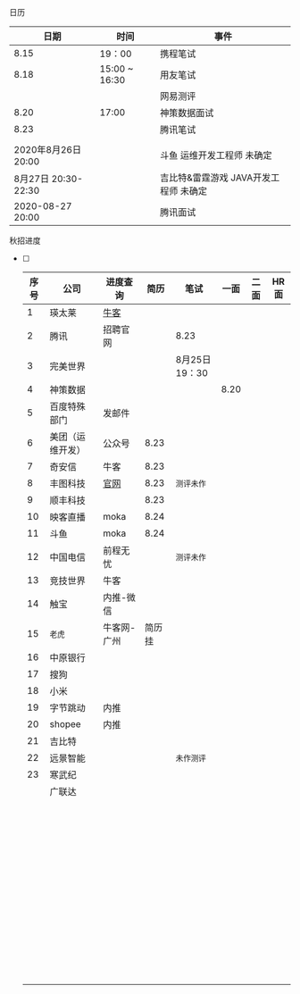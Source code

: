日历



| 日期                | 时间          | 事件                                      |
| ------------------- | ------------- | ----------------------------------------- |
| 8.15                | 19：00        | 携程笔试                                  |
| 8.18                | 15:00 ~ 16:30 | 用友笔试                                  |
|                     |               | 网易测评                                  |
| 8.20                | 17:00         | 神策数据面试                              |
| 8.23                |               | 腾讯笔试                                  |
|                     |               |                                           |
| 2020年8月26日20:00  |               | 斗鱼 运维开发工程师 未确定                |
| 8月27日 20:30-22:30 |               | 吉比特&雷霆游戏    JAVA开发工程师  未确定 |
| 2020-08-27 20:00    |               | 腾讯面试                                  |



秋招进度

- [ ] | 序号 | 公司             | 进度查询                                                     | 简历   | 笔试           | 一面 | 二面 | HR面 |
  | ---- | ---------------- | ------------------------------------------------------------ | ------ | -------------- | ---- | ---- | ---- |
  | 1    | 瑛太莱           | [牛客](https://www.nowcoder.com/profile/333170563/resume)    |        |                |      |      |      |
  | 2    | 腾讯             | 招聘官网                                                     |        | 8.23           |      |      |      |
  | 3    | 完美世界         |                                                              |        | 8月25日 19：30 |      |      |      |
  | 4    | 神策数据         |                                                              |        |                | 8.20 |      |      |
  | 5    | 百度特殊部门     | 发邮件                                                       |        |                |      |      |      |
  | 6    | 美团（运维开发） | 公众号                                                       | 8.23   |                |      |      |      |
  | 7    | 奇安信           | 牛客                                                         | 8.23   |                |      |      |      |
  | 8    | 丰图科技         | [官网](http://campus.sf-express.com/index.html#/personalCenter) | 8.23   | `测评未作`     |      |      |      |
  | 9    | 顺丰科技         |                                                              | 8.23   |                |      |      |      |
  | 10   | 映客直播         | moka                                                         | 8.24   |                |      |      |      |
  | 11   | 斗鱼             | moka                                                         | 8.24   |                |      |      |      |
  | 12   | 中国电信         | 前程无忧                                                     |        | `测评未作`     |      |      |      |
  | 13   | 竞技世界         | 牛客                                                         |        |                |      |      |      |
  | 14   | 触宝             | 内推-微信                                                    |        |                |      |      |      |
  | 15   | `老虎`           | 牛客网- 广州                                                 | 简历挂 |                |      |      |      |
  | 16   | 中原银行         |                                                              |        |                |      |      |      |
  | 17   | 搜狗             |                                                              |        |                |      |      |      |
  | 18   | 小米             |                                                              |        |                |      |      |      |
  | 19   | 字节跳动         | 内推                                                         |        |                |      |      |      |
  | 20   | shopee           | 内推                                                         |        |                |      |      |      |
  | 21   | 吉比特           |                                                              |        |                |      |      |      |
  | 22   | 远景智能         |                                                              |        | `未作测评`     |      |      |      |
  | 23   | 寒武纪           |                                                              |        |                |      |      |      |
  |      | 广联达           |                                                              |        |                |      |      |      |
  |      |                  |                                                              |        |                |      |      |      |
  |      |                  |                                                              |        |                |      |      |      |
  |      |                  |                                                              |        |                |      |      |      |
  |      |                  |                                                              |        |                |      |      |      |
  |      |                  |                                                              |        |                |      |      |      |
  |      |                  |                                                              |        |                |      |      |      |
  |      |                  |                                                              |        |                |      |      |      |
  |      |                  |                                                              |        |                |      |      |      |
  |      |                  |                                                              |        |                |      |      |      |
  |      |                  |                                                              |        |                |      |      |      |
  |      |                  |                                                              |        |                |      |      |      |
  |      |                  |                                                              |        |                |      |      |      |
  |      |                  |                                                              |        |                |      |      |      |
  |      |                  |                                                              |        |                |      |      |      |
  |      |                  |                                                              |        |                |      |      |      |
  |      |                  |                                                              |        |                |      |      |      |
  |      |                  |                                                              |        |                |      |      |      |
  |      |                  |                                                              |        |                |      |      |      |
  |      |                  |                                                              |        |                |      |      |      |
  |      |                  |                                                              |        |                |      |      |      |
  |      |                  |                                                              |        |                |      |      |      |
  |      |                  |                                                              |        |                |      |      |      |
  |      |                  |                                                              |        |                |      |      |      |
  |      |                  |                                                              |        |                |      |      |      |
  |      |                  |                                                              |        |                |      |      |      |
  |      |                  |                                                              |        |                |      |      |      |
  |      |                  |                                                              |        |                |      |      |      |
  |      |                  |                                                              |        |                |      |      |      |
  |      |                  |                                                              |        |                |      |      |      |
  |      |                  |                                                              |        |                |      |      |      |
  |      |                  |                                                              |        |                |      |      |      |
  |      |                  |                                                              |        |                |      |      |      |
  |      |                  |                                                              |        |                |      |      |      |
  |      |                  |                                                              |        |                |      |      |      |
  |      |                  |                                                              |        |                |      |      |      |
  |      |                  |                                                              |        |                |      |      |      |
  |      |                  |                                                              |        |                |      |      |      |
  |      |                  |                                                              |        |                |      |      |      |
  |      |                  |                                                              |        |                |      |      |      |
  |      |                  |                                                              |        |                |      |      |      |
  |      |                  |                                                              |        |                |      |      |      |
  |      |                  |                                                              |        |                |      |      |      |
  |      |                  |                                                              |        |                |      |      |      |
  |      |                  |                                                              |        |                |      |      |      |
  |      |                  |                                                              |        |                |      |      |      |
  |      |                  |                                                              |        |                |      |      |      |
  |      |                  |                                                              |        |                |      |      |      |
  |      |                  |                                                              |        |                |      |      |      |
  |      |                  |                                                              |        |                |      |      |      |
  |      |                  |                                                              |        |                |      |      |      |
  |      |                  |                                                              |        |                |      |      |      |
  |      |                  |                                                              |        |                |      |      |      |
  |      |                  |                                                              |        |                |      |      |      |
  |      |                  |                                                              |        |                |      |      |      |
  |      |                  |                                                              |        |                |      |      |      |
  
  

